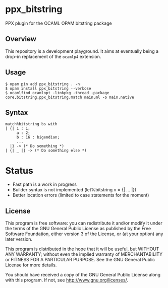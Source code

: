 # ppx_bitstring

PPX plugin for the OCAML OPAM bitstring package

## Overview

This repository is a development playground. It aims at eventually being
a drop-in replacement of the `ocamlp4` extension.

## Usage

    $ opam pin add ppx_bitstring . -n
    $ opam install ppx_bitstring --verbose
    $ ocamlfind ocamlopt -linkpkg -thread -package core,bitstring,ppx_bitstring.match main.ml -o main.native

## Syntax

    match%bitstring bs with
    | {| 1 : 1;
         a : 2;
         b : 16 : bigendian;
         ...
      |} -> (* Do something *)
    | {| _ |} -> (* Do something else *)

# Status

* Fast path is a work in progress
* Builder syntax is not implemented (let%bitstring v = {| ... |})
* Better location errors (limited to case statements for the moment)

## License

This program is free software: you can redistribute it and/or modify
it under the terms of the GNU General Public License as published by
the Free Software Foundation, either version 3 of the License, or
(at your option) any later version.

This program is distributed in the hope that it will be useful,
but WITHOUT ANY WARRANTY; without even the implied warranty of
MERCHANTABILITY or FITNESS FOR A PARTICULAR PURPOSE.  See the
GNU General Public License for more details.

You should have received a copy of the GNU General Public License
along with this program.  If not, see <http://www.gnu.org/licenses/>.

